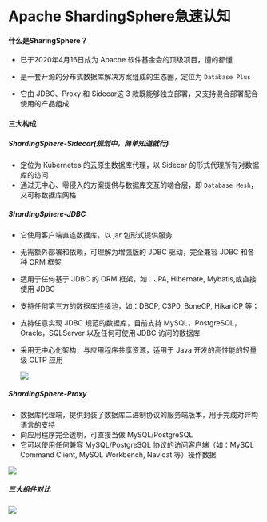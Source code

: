 # **Apache ShardingSphere急速认知**

 

#### 什么是SharingSphere？

 

- 已于2020年4月16日成为 Apache 软件基金会的顶级项目，懂的都懂
- 是一套开源的分布式数据库解决方案组成的生态圈，定位为 `Database Plus`

- 它由 JDBC、Proxy 和 Sidecar这 3 款既能够独立部署，又支持混合部署配合使用的产品组成

 

#### 三大构成

 

##### ShardingSphere-Sidecar(规划中，简单知道就行)

 

- 定位为 Kubernetes 的云原生数据库代理，以 Sidecar 的形式代理所有对数据库的访问
- 通过无中心、零侵入的方案提供与数据库交互的啮合层，即 `Database Mesh`，又可称数据库网格

 

##### ShardingSphere-JDBC

 

- 它使用客户端直连数据库，以 jar 包形式提供服务

- 无需额外部署和依赖，可理解为增强版的 JDBC 驱动，完全兼容 JDBC 和各种 ORM 框架

- 适用于任何基于 JDBC 的 ORM 框架，如：JPA, Hibernate, Mybatis,或直接使用 JDBC

- 支持任何第三方的数据库连接池，如：DBCP, C3P0, BoneCP, HikariCP 等；

- 支持任意实现 JDBC 规范的数据库，目前支持 MySQL，PostgreSQL，Oracle，SQLServer 以及任何可使用 JDBC 访问的数据库

- 采用无中心化架构，与应用程序共享资源，适用于 Java 开发的高性能的轻量级 OLTP 应用

  ![](https://file.xdclass.net/note/2022/shardingjdbc/img/image-20211122215610144.png)

 

##### ShardingSphere-Proxy

 

- 数据库代理端，提供封装了数据库二进制协议的服务端版本，用于完成对异构语言的支持
- 向应用程序完全透明，可直接当做 MySQL/PostgreSQL
- 它可以使用任何兼容 MySQL/PostgreSQL 协议的访问客户端（如：MySQL Command Client, MySQL Workbench, Navicat 等）操作数据

![](https://file.xdclass.net/note/2022/shardingjdbc/img/image-20211122215846706.png)

 

##### 三大组件对比

 

![](https://file.xdclass.net/note/2022/shardingjdbc/img/image-20211122220411921.png)